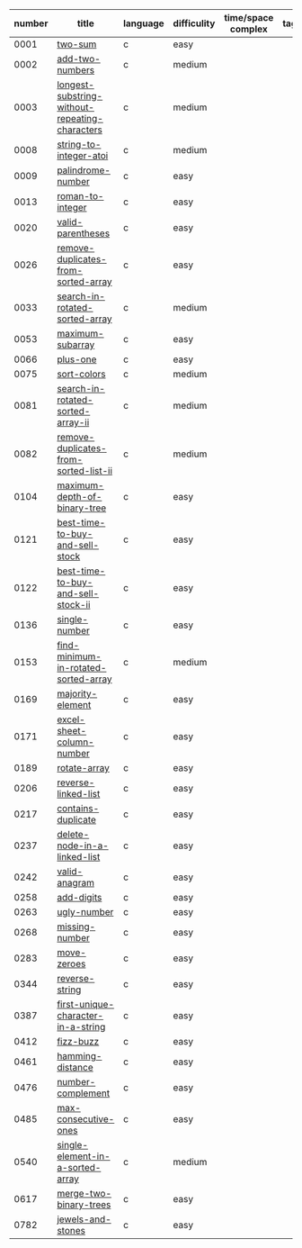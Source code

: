 |number|title|language|difficulity|time/space complex|tags|solution|runtime|memory|acceptedRate|
|--|--|--|--|--|--|--|--|--|--|
|0001|[two-sum](./0001/0001-two-sum.c)|c|easy||||89 ms|N/A|0.42|
|0002|[add-two-numbers](./0002/0002-add-two-numbers.c)|c|medium||||26 ms|N/A|0.31|
|0003|[longest-substring-without-repeating-characters](./0003/0003-longest-substring-without-repeating-characters.c)|c|medium||||1032 ms|N/A|0.28|
|0008|[string-to-integer-atoi](./0008/0008-string-to-integer-atoi.c)|c|medium||||12 ms|12.8 MB|0.15|
|0009|[palindrome-number](./0009/0009-palindrome-number.c)|c|easy||||116 ms|N/A|0.42|
|0013|[roman-to-integer](./0013/0013-roman-to-integer.c)|c|easy||||44 ms|29.7 MB|0.52|
|0020|[valid-parentheses](./0020/0020-valid-parentheses.c)|c|easy||||4 ms|7.3 MB|0.36|
|0026|[remove-duplicates-from-sorted-array](./0026/0026-remove-duplicates-from-sorted-array.c)|c|easy||||8 ms|N/A|0.4|
|0033|[search-in-rotated-sorted-array](./0033/0033-search-in-rotated-sorted-array.c)|c|medium||||4 ms|N/A|0.33|
|0053|[maximum-subarray](./0053/0053-maximum-subarray.c)|c|easy||||4 ms|N/A|0.43|
|0066|[plus-one](./0066/0066-plus-one.c)|c|easy||||0 ms|N/A|0.41|
|0075|[sort-colors](./0075/0075-sort-colors.c)|c|medium||||0 ms|N/A|0.41|
|0081|[search-in-rotated-sorted-array-ii](./0081/0081-search-in-rotated-sorted-array-ii.c)|c|medium||||0 ms|N/A|0.32|
|0082|[remove-duplicates-from-sorted-list-ii](./0082/0082-remove-duplicates-from-sorted-list-ii.c)|c|medium||||4 ms|N/A|0.32|
|0104|[maximum-depth-of-binary-tree](./0104/0104-maximum-depth-of-binary-tree.c)|c|easy||||12 ms|18.3 MB|0.59|
|0121|[best-time-to-buy-and-sell-stock](./0121/0121-best-time-to-buy-and-sell-stock.c)|c|easy||||4 ms|7.7 MB|0.46|
|0122|[best-time-to-buy-and-sell-stock-ii](./0122/0122-best-time-to-buy-and-sell-stock-ii.c)|c|easy||||8 ms|7.7 MB|0.51|
|0136|[single-number](./0136/0136-single-number.c)|c|easy||||4 ms|N/A|0.59|
|0153|[find-minimum-in-rotated-sorted-array](./0153/0153-find-minimum-in-rotated-sorted-array.c)|c|medium||||0 ms|N/A|0.43|
|0169|[majority-element](./0169/0169-majority-element.c)|c|easy||||8 ms|9 MB|0.52|
|0171|[excel-sheet-column-number](./0171/0171-excel-sheet-column-number.c)|c|easy||||4 ms|6.5 MB|0.51|
|0189|[rotate-array](./0189/0189-rotate-array.c)|c|easy||||4 ms|N/A|0.29|
|0206|[reverse-linked-list](./0206/0206-reverse-linked-list.c)|c|easy||||0 ms|N/A|0.53|
|0217|[contains-duplicate](./0217/0217-contains-duplicate.c)|c|easy||||12 ms|N/A|0.51|
|0237|[delete-node-in-a-linked-list](./0237/0237-delete-node-in-a-linked-list.c)|c|easy||||8 ms|7.4 MB|0.52|
|0242|[valid-anagram](./0242/0242-valid-anagram.c)|c|easy||||4 ms|6.7 MB|0.51|
|0258|[add-digits](./0258/0258-add-digits.c)|c|easy||||3 ms|N/A|0.54|
|0263|[ugly-number](./0263/0263-ugly-number.c)|c|easy||||4 ms|N/A|0.4|
|0268|[missing-number](./0268/0268-missing-number.c)|c|easy||||8 ms|7.5 MB|0.48|
|0283|[move-zeroes](./0283/0283-move-zeroes.c)|c|easy||||4 ms|N/A|0.54|
|0344|[reverse-string](./0344/0344-reverse-string.c)|c|easy||||4 ms|N/A|0.63|
|0387|[first-unique-character-in-a-string](./0387/0387-first-unique-character-in-a-string.c)|c|easy||||12 ms|8.9 MB|0.49|
|0412|[fizz-buzz](./0412/0412-fizz-buzz.c)|c|easy||||8 ms|8.2 MB|0.59|
|0461|[hamming-distance](./0461/0461-hamming-distance.c)|c|easy||||3 ms|N/A|0.7|
|0476|[number-complement](./0476/0476-number-complement.c)|c|easy||||3 ms|N/A|0.62|
|0485|[max-consecutive-ones](./0485/0485-max-consecutive-ones.c)|c|easy||||12 ms|N/A|0.55|
|0540|[single-element-in-a-sorted-array](./0540/0540-single-element-in-a-sorted-array.c)|c|medium||||0 ms|N/A|0.57|
|0617|[merge-two-binary-trees](./0617/0617-merge-two-binary-trees.c)|c|easy||||32 ms|17 MB|0.69|
|0782|[jewels-and-stones](./0782/0782-jewels-and-stones.c)|c|easy||||4 ms|8.3 MB|0.83|
